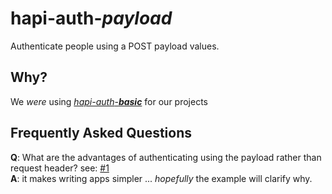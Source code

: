 # hapi-auth-*payload*

Authenticate people using a POST payload values.

## Why?

We *were* using
[*hapi-auth*-***basic***](https://github.com/hapijs/hapi-auth-basic)
for our projects 

## Frequently Asked Questions

**Q**: What are the advantages of authenticating using the payload rather than request header?
see: [#1](https://github.com/nelsonic/hapi-auth-payload/issues/1)  
**A**: it makes writing apps simpler ... *hopefully* the example will clarify why.
